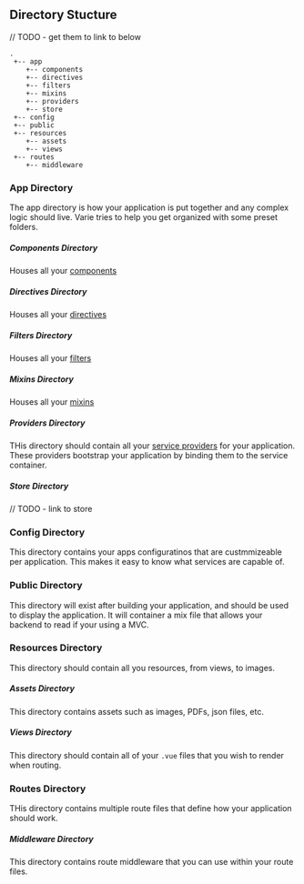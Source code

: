 ## Directory Stucture

// TODO - get them to link to below

    .
     +-- app
        +-- components
        +-- directives
        +-- filters
        +-- mixins
        +-- providers
        +-- store
     +-- config
     +-- public
     +-- resources
        +-- assets
        +-- views
     +-- routes
        +-- middleware


### App Directory

The app directory is how your application is put together and any complex logic should live. Varie tries to help you get organized with some preset folders.

##### Components Directory

Houses all your [components](/docs/{{version}}/components)

##### Directives Directory

Houses all your [directives](/docs/{{version}}/directives)

##### Filters Directory

Houses all your [filters](/docs/{{version}}/filters)

##### Mixins Directory

Houses all your [mixins](/docs/{{version}}/mixins)

##### Providers Directory

THis directory should contain all your [service providers](/docs/{{version}}/service-providers) for your application. These providers bootstrap your application by binding them to the service container.

##### Store Directory

// TODO - link to store

### Config Directory

This directory contains your apps configuratinos that are custmmizeable per application. This makes it easy to know what services are capable of.

### Public Directory

This directory will exist after building your application, and should be used to display the application. It will container a mix file that allows your backend to read if your using a MVC.

### Resources Directory

This directory should contain all you resources, from views, to images.

##### Assets Directory

This directory contains assets such as images, PDFs, json files, etc.

##### Views Directory

This directory should contain all of your `.vue` files that you wish to render when routing.

### Routes Directory

THis directory contains multiple route files that define how your application should work.

##### Middleware Directory

This directory contains route middleware that you can use within your route files.
